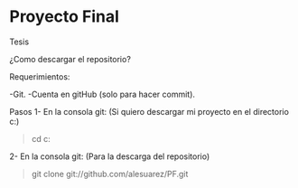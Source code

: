 ﻿# Proyecto Final
Tesis

¿Como descargar el repositorio?

Requerimientos:

-Git.
-Cuenta en gitHub (solo para hacer commit).

Pasos 
1- En la consola git:
(Si quiero descargar mi proyecto en el directorio c:\)

>cd c:

2- En la consola git:
(Para la descarga del repositorio)

> git clone git://github.com/alesuarez/PF.git


